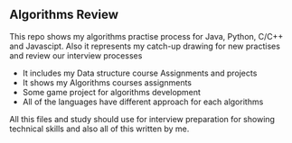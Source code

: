 ## Algorithms Review

This repo shows my algorithms practise process for Java, Python, C/C++ and Javascipt. Also it represents my catch-up drawing for new practises and review our interview processes

- It includes my Data structure course Assignments and projects
- It shows my Algorithms courses assignments
- Some game project for algorithms development
- All of the languages have different approach for each algorithms

All this files and study should use for interview preparation for showing technical skills and also all of this written by me.
